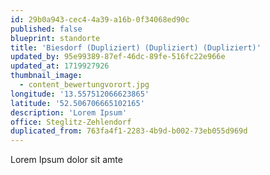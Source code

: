 ```yaml
---
id: 29b0a943-cec4-4a39-a16b-0f34068ed90c
published: false
blueprint: standorte
title: 'Biesdorf (Dupliziert) (Dupliziert) (Dupliziert)'
updated_by: 95e99389-87ef-46dc-89fe-516fc22e966e
updated_at: 1719927926
thumbnail_image:
  - content_bewertungvorort.jpg
longitude: '13.557512066623865'
latitude: '52.506706665102165'
description: 'Lorem Ipsum'
office: Steglitz-Zehlendorf
duplicated_from: 763fa4f1-2283-4b9d-b002-73eb055d969d
---
```

Lorem Ipsum dolor sit amte